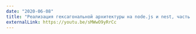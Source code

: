 ```yaml
---
date: "2020-06-08"
title: "Реализация гексагональной архитектуры на node.js и nest, часть 1"
externalLink: https://youtu.be/sMWwO9yRrCc
---
```

